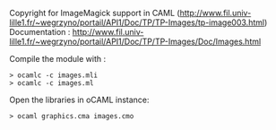 Copyright for ImageMagick support in CAML (http://www.fil.univ-lille1.fr/~wegrzyno/portail/API1/Doc/TP/TP-Images/tp-image003.html)
Documentation : http://www.fil.univ-lille1.fr/~wegrzyno/portail/API1/Doc/TP/TP-Images/Doc/Images.html

Compile the module with :
```shell
> ocamlc -c images.mli
> ocamlc -c images.ml
```

Open the libraries in oCAML instance:
```shell
> ocaml graphics.cma images.cmo
```
